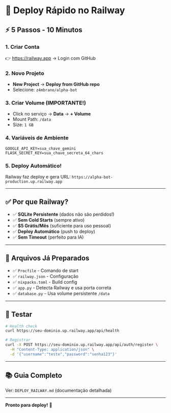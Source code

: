 # 🚀 Deploy Rápido no Railway

## ⚡ 5 Passos - 10 Minutos

### 1. Criar Conta
👉 https://railway.app → Login com GitHub

### 2. Novo Projeto
- **New Project** → **Deploy from GitHub repo**
- Selecione: `z4mbrano/alpha-bot`

### 3. Criar Volume (IMPORTANTE!)
- Click no serviço → **Data** → **+ Volume**
- Mount Path: `/data`
- Size: `1 GB`

### 4. Variáveis de Ambiente
```env
GOOGLE_API_KEY=sua_chave_gemini
FLASK_SECRET_KEY=sua_chave_secreta_64_chars
```

### 5. Deploy Automático!
Railway faz deploy e gera URL: `https://alpha-bot-production.up.railway.app`

---

## ✅ Por que Railway?

- ✅ **SQLite Persistente** (dados não são perdidos!)
- ✅ **Sem Cold Starts** (sempre ativo)
- ✅ **$5 Grátis/Mês** (suficiente para uso pessoal)
- ✅ **Deploy Automático** (push to deploy)
- ✅ **Sem Timeout** (perfeito para IA)

---

## 📝 Arquivos Já Preparados

- ✅ `Procfile` - Comando de start
- ✅ `railway.json` - Configuração
- ✅ `nixpacks.toml` - Build config
- ✅ `app.py` - Detecta Railway e usa porta correta
- ✅ `database.py` - Usa volume persistente `/data`

---

## 🎯 Testar

```bash
# Health check
curl https://seu-dominio.up.railway.app/api/health

# Registrar
curl -X POST https://seu-dominio.up.railway.app/api/auth/register \
  -H "Content-Type: application/json" \
  -d '{"username":"teste","password":"senha123"}'
```

---

## 📚 Guia Completo

Ver: `DEPLOY_RAILWAY.md` (documentação detalhada)

---

**Pronto para deploy!** 🚂
